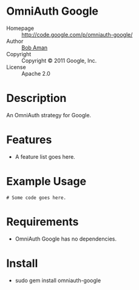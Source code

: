 # OmniAuth Google

<dl>
  <dt>Homepage</dt><dd><a href="http://code.google.com/p/omniauth-google/">http://code.google.com/p/omniauth-google/</a></dd>
  <dt>Author</dt><dd><a href="mailto:bobaman@google.com">Bob Aman</a></dd>
  <dt>Copyright</dt><dd>Copyright © 2011 Google, Inc.</dd>
  <dt>License</dt><dd>Apache 2.0</dd>
</dl>

# Description

An OmniAuth strategy for Google.

# Features

* A feature list goes here.

# Example Usage

    # Some code goes here.

# Requirements

* OmniAuth Google has no dependencies.

# Install

* sudo gem install omniauth-google
